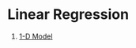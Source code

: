 # Linear Regression

1. [1-D Model](https://github.com/dennismwagiru/machine-learning/tree/main/linear-regression/1d-model)
